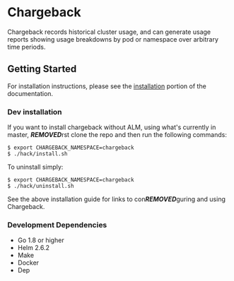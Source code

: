 # Chargeback

Chargeback records historical cluster usage, and can generate usage reports showing usage breakdowns by pod or namespace over arbitrary time periods.

## Getting Started

For installation instructions, please see the [installation](Documentation/chargeback-install.md) portion of the documentation.

### Dev installation

If you want to install chargeback without ALM, using what's currently in master, ***REMOVED***rst clone the repo and then run the following commands:

```
$ export CHARGEBACK_NAMESPACE=chargeback
$ ./hack/install.sh
```

To uninstall simply:

```
$ export CHARGEBACK_NAMESPACE=chargeback
$ ./hack/uninstall.sh
```

See the above installation guide for links to con***REMOVED***guring and using Chargeback.

### Development Dependencies

- Go 1.8 or higher
- Helm 2.6.2
- Make
- Docker
- Dep

